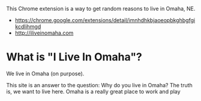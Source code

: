 This Chrome extension is a way to get random reasons to live in Omaha, NE.

* https://chrome.google.com/extensions/detail/imnhdhkbjaoeopbkghbgfgikcdlihmgd
* http://iliveinomaha.com

# What is "I Live In Omaha"?

We live in Omaha (on purpose).

This site is an answer to the question: Why do you live in Omaha? The truth is, we want to live here. Omaha is a really great place to work and play
